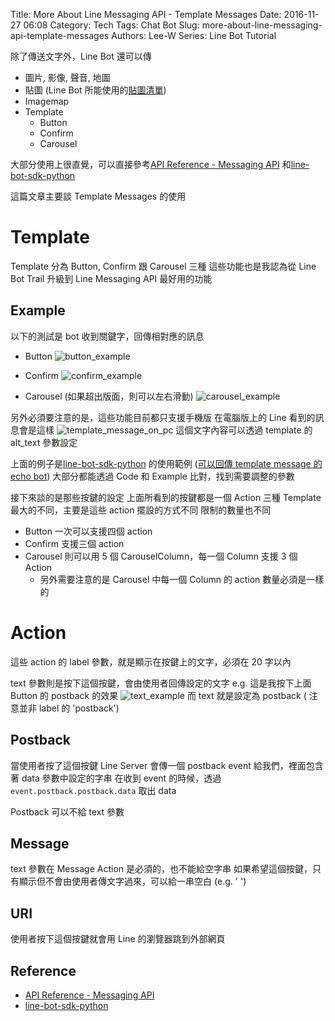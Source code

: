 Title: More About Line Messaging API - Template Messages
Date: 2016-11-27 06:08
Category: Tech
Tags: Chat Bot
Slug: more-about-line-messaging-api-template-messages
Authors: Lee-W
Series: Line Bot Tutorial

除了傳送文字外，Line Bot 還可以傳

* 圖片, 影像, 聲音, 地圖
* 貼圖 (Line Bot 所能使用的[貼圖清單](https://devdocs.line.me/files/sticker_list.pdf))
* Imagemap
* Template
    * Button
    * Confirm
    * Carousel

大部分使用上很直覺，可以直接參考[API Reference - Messaging API](https://devdocs.line.me/en/) 和[line-bot-sdk-python](https://github.com/line/line-bot-sdk-python)

這篇文章主要談 Template Messages 的使用

<!--more-->

# Template

Template 分為 Button, Confirm 跟 Carousel 三種
這些功能也是我認為從 Line Bot Trail 升級到 Line Messaging API 最好用的功能

## Example

以下的測試是 bot 收到關鍵字，回傳相對應的訊息

* Button
![button_example](/images/posts-image/2016-11-27-more-about-line-messaging-api-template-messages/KYN6kDR.png)

* Confirm
![confirm_example](/images/posts-image/2016-11-27-more-about-line-messaging-api-template-messages/pUFboL5.png)

* Carousel (如果超出版面，則可以左右滑動)
![carousel_example](/images/posts-image/2016-11-27-more-about-line-messaging-api-template-messages/Pxvj6om.png)

另外必須要注意的是，這些功能目前都只支援手機版
在電腦版上的 Line 看到的訊息會是這樣
![template_message_on_pc](/images/posts-image/2016-11-27-more-about-line-messaging-api-template-messages/ZdGQjc6.png)
這個文字內容可以透過 template 的 alt\_text 參數設定

上面的例子是[line-bot-sdk-python](https://github.com/line/line-bot-sdk-python#templatesendmessage---buttonstemplaten) 的使用範例
([可以回傳 template message 的 echo bot](https://github.com/Lee-W/line_echobot/tree/template-message))
大部分都能透過 Code 和 Example 比對，找到需要調整的參數

接下來談的是那些按鍵的設定
上面所看到的按鍵都是一個 Action
三種 Template 最大的不同，主要是這些 action 擺設的方式不同
限制的數量也不同

* Button 一次可以支援四個 action
* Confirm 支援三個 action
* Carousel 則可以用 5 個 CarouselColumn，每一個 Column 支援 3 個 Action
    * 另外需要注意的是 Carousel 中每一個 Column 的 action 數量必須是一樣的

# Action

這些 action 的 label 參數，就是顯示在按鍵上的文字，必須在 20 字以內

text 參數則是按下這個按鍵，會由使用者回傳設定的文字
e.g. 這是我按下上面 Button 的 postback 的效果
![text_example](/images/posts-image/2016-11-27-more-about-line-messaging-api-template-messages/ow2G8wU.png)
而 text 就是設定為 postback ( 注意並非 label 的 'postback')

## Postback

當使用者按了這個按鍵
Line Server 會傳一個 postback event 給我們，裡面包含著 data 參數中設定的字串
在收到 event 的時候，透過 `event.postback.postback.data` 取出 data

Postback 可以不給 text 參數

## Message

text 參數在 Message Action 是必須的，也不能給空字串
如果希望這個按鍵，只有顯示但不會由使用者傳文字過來，可以給一串空白 (e.g. ' ')

## URI

使用者按下這個按鍵就會用 Line 的瀏覽器跳到外部網頁

## Reference

* [API Reference - Messaging API](https://devdocs.line.me/en/#template-messages)
* [line-bot-sdk-python](https://github.com/line/line-bot-sdk-python#templatesendmessage---buttonstemplate)
